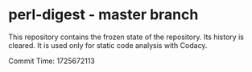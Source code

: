 # perl-digest - master branch

This repository contains the frozen state of the repository.
Its history is cleared. It is used only for static code
analysis with Codacy.

Commit Time: 1725672113